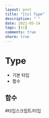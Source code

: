 ```yaml
---
layout: post
title: "[ts] Type"
description: " "
date: 2021-05-14
tags: [ts]
comments: true
share: true
---
```


# Type
- 기본 타입
- 함수
##  함수

#타입스크립트/타입